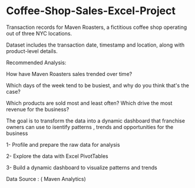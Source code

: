 # Coffee-Shop-Sales-Excel-Project

Transaction records for Maven Roasters, a fictitious coffee shop operating out of three NYC locations. 

Dataset includes the transaction date, timestamp and location, along with product-level details.

Recommended Analysis:

How have Maven Roasters sales trended over time?

Which days of the week tend to be busiest, and why do you think that's the case?

Which products are sold most and least often? Which drive the most revenue for the business?

The goal is to transform the data into a dynamic dashboard that franchise owners can use to isentify patterns , trends and opportunities for the business

1- Profile and prepare the raw data for analysis

2- Explore the data with Excel PivotTables

3- Build a dynamic dashboard to visualize patterns and trends

Data Source : ( Maven Analytics)
